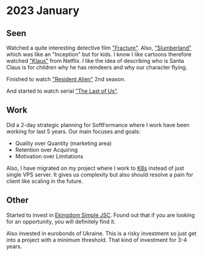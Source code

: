 # 2023 January

## Seen

Watched a quite interesting detective film ["Fracture"](https://letterboxd.com/film/fracture/).
Also, ["Slumberland"](https://letterboxd.com/film/slumberland/) which was like an "Inception" but for kids.
I know I like cartoons therefore watched ["Klaus"](https://letterboxd.com/film/klaus/) from Netflix. I like the idea of 
describing who is Santa Claus is for children why he has reindeers and why our character flying.

Finished to watch ["Resident Alien"](https://trakt.tv/shows/resident-alien) 2nd season.

And started to watch serial ["The Last of Us"](https://trakt.tv/shows/the-last-of-us).

## Work

Did a 2-day strategic planning for SoftFormance where I work have been working for last 5 years.
Our main focuses and goals:
- Quality over Quantity (marketing area)
- Retention over Acquiring
- Motivation over Limitations

Also, I have migrated on my project where I work to [K8s](https://kubernetes.io/) instead of just 
single VPS server. It gives us complexity but also should resolve a pain for client
like scaling in the future.


## Other

Started to invest in [Ekingdom Simple JSC](https://ekingdom.tech/). Found out that if you are looking for an opportunity, 
you will definitely find it. 

Also invested in eurobonds of Ukraine. 
This is a risky investment so just get into a project with a minimum
threshold. That kind of investment for 3-4 years.


